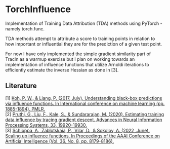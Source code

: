 # TorchInfluence

Implementation of Training Data Attribution (TDA) methods using PyTorch - namely torch.func.

TDA methods attempt to attribute a score to training points in relation to how important or influential they are for the prediction of a given test point.

For now I have only implemented the simple gradient similarity part of TracIn as a warmup exercise but I plan on working towards an implementation of influence functions that utilize Arnoldi iterations to efficiently estimate the inverse Hessian as done in \[3\].


## Literature

\[1\] [Koh, P. W., & Liang, P. (2017, July). Understanding black-box predictions via influence functions. In International conference on machine learning (pp. 1885-1894). PMLR.](http://proceedings.mlr.press/v70/koh17a) <br>
\[2\] [Pruthi, G., Liu, F., Kale, S., & Sundararajan, M. (2020). Estimating training data influence by tracing gradient descent. Advances in Neural Information Processing Systems, 33, 19920-19930.](https://proceedings.neurips.cc/paper/2020/hash/e6385d39ec9394f2f3a354d9d2b88eec-Abstract.html) <br>
\[3\] [Schioppa, A., Zablotskaia, P., Vilar, D., & Sokolov, A. (2022, June). Scaling up influence functions. In Proceedings of the AAAI Conference on Artificial Intelligence (Vol. 36, No. 8, pp. 8179-8186).](https://ojs.aaai.org/index.php/AAAI/article/view/20791)